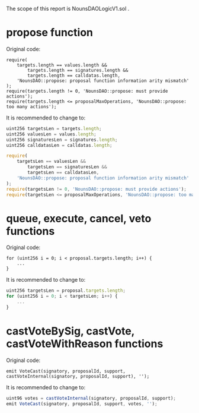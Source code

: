 The scope of this report is NounsDAOLogicV1.sol .

# propose function
Original code:
```
require(
    targets.length == values.length &&
        targets.length == signatures.length &&
        targets.length == calldatas.length,
    'NounsDAO::propose: proposal function information arity mismatch'
);
require(targets.length != 0, 'NounsDAO::propose: must provide actions');
require(targets.length <= proposalMaxOperations, 'NounsDAO::propose: too many actions');
```
It is recommended to change to:
```jsx
uint256 targetsLen = targets.length;
uint256 valuesLen = values.length;
uint256 signaturesLen = signatures.length;
uint256 calldatasLen = calldatas.length;

require(
    targetsLen == valuesLen &&
        targetsLen == signaturesLen &&
        targetsLen == calldatasLen,
    'NounsDAO::propose: proposal function information arity mismatch'
);
require(targetsLen != 0, 'NounsDAO::propose: must provide actions');
require(targetsLen <= proposalMaxOperations, 'NounsDAO::propose: too many actions');
```

# queue, execute, cancel, veto functions
Original code:
```solidity
for (uint256 i = 0; i < proposal.targets.length; i++) {
    ...
}
```

It is recommended to change to:
```jsx
uint256 targetsLen = proposal.targets.length;
for (uint256 i = 0; i < targetsLen; i++) {
    ...
}
```

# castVoteBySig, castVote, castVoteWithReason functions
Original code:
```
emit VoteCast(signatory, proposalId, support, castVoteInternal(signatory, proposalId, support), '');
```

It is recommended to change to:
```jsx
uint96 votes = castVoteInternal(signatory, proposalId, support);
emit VoteCast(signatory, proposalId, support, votes, '');
```